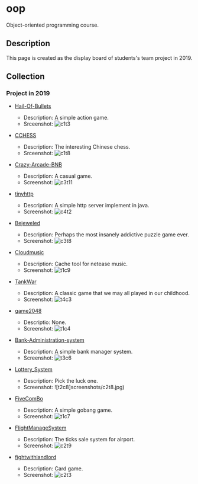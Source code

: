 # oop

 Object-oriented programming course.

## Description

This page is created as  the display board of students's team project in 2019.

## Collection

### Project in 2019

- [Hail-Of-Bullets](https://github.com/iishuu/Hail-Of-Bullets)

  - Description: A simple action game.
  - Srceenshot:
    ![c1t3](screenshots/c1t3.png)

- [CCHESS](https://github.com/HiramWHL/CCHESS)

  - Description: The interesting Chinese chess.
  - Srceenshot:
    ![c1t8](screenshots/c1t8.jpg)

- [Crazy-Arcade-BNB](https://github.com/HyperMn/Crazy-Arcade-BNB-)
  - Description: A casual game.
  - Screenshot:
    ![c3t11](screenshots/c3t11.jpg)

- [tinyhttp](https://github.com/ChanthMiao/tinyhttp)
  - Description: A simple http server implement in java.
  - Screenshot:
    ![c4t2](screenshots/c4t2.png)

- [Bejeweled](https://github.com/Morwind-WYW/3_8match3)
  - Description:  Perhaps the most insanely addictive puzzle game ever.
  - Screenshot:
    ![c3t8](screenshots/c3t8.png)

- [Cloudmusic](https://github.com/KingSF5/Cloudmusic)
  - Description: Cache tool for netease music.
  - Screenshot:
    ![t1c9](screenshots/c1t9.jpg)

- [TankWar](https://github.com/HJWinSCU/TankWar)
  - Description: A classic game that we may all played in our childhood.
  - Screenshot:
    ![t4c3](screenshots/c4t3.png)

- [game2048](https://github.com/Superrrtan/finalwork)
  - Descriptio: None.
  - Screenshot:
    ![t1c4](screenshots/c1t4.png)

- [Bank-Administration-system](https://github.com/dalision/Bank-Administration-system)
  - Description: A simple bank manager system.
  - Screenshot:
    ![t3c6](screenshots/c3t6.png)

- [Lottery_System](https://github.com/E-11/Lottery_System)
  - Description: Pick the luck one.
  - Screenshot:
    ![t2c8]screenshots/c2t8.jpg)

- [FiveComBo](https://github.com/Superrrtan/FiveComBo)
  - Description: A simple  gobang game.
  - Screenshot:
    ![t1c7](screenshots/c1t7.png)

- [FlightManageSystem](https://github.com/CenturyOYC/FlightManageSystem)
  - Description: The ticks sale system for airport.
  - Screenshot:
    ![c2t9](screenshots/c2t9.jpg)

- [fightwithlandlord](https://github.com/foreverbeatlong/fightwithlandlord)
  - Description: Card game.
  - Screenshot:
    ![c2t3](screenshots/c2t3.jpg)
